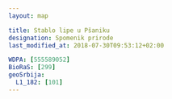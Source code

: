 ```yaml
---
layout: map

title: Stablo lipe u Pšaniku
designation: Spomenik prirode
last_modified_at: 2018-07-30T09:53:12+02:00

WDPA: [555589052]
BioRaS: [299]
geoSrbija:
  L1_182: [101]
---
```

